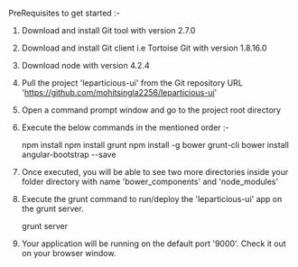 PreRequisites to get started :-

1) Download and install Git tool with version 2.7.0
2) Download and install Git client i.e Tortoise Git with version 1.8.16.0
3) Download node with version 4.2.4
4) Pull the project 'leparticious-ui' from the Git repository URL 'https://github.com/mohitsingla2256/leparticious-ui'
5) Open a command prompt window and go to the project root directory
6) Execute the below commands in the mentioned order :-

	npm install
	npm install grunt
	npm install -g bower grunt-cli
	bower install angular-bootstrap --save

7) Once executed, you will be able to see two more directories inside your folder directory with name 'bower_components' and 'node_modules'
8) Execute the grunt command to run/deploy the 'leparticious-ui' app on the grunt server.

	grunt server

9) Your application will be running on the default port '9000'. Check it out on your browser window.